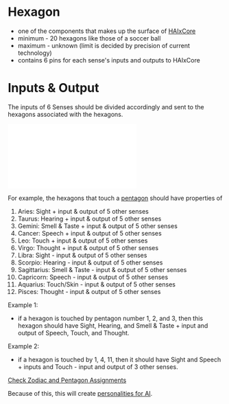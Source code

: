 # Hexagon
- one of the components that makes up the surface of [HAIxCore](HAIxCore.md)
- minimum - 20 hexagons like those of a soccer ball
- maximum - unknown (limit is decided by precision of current technology)
- contains 6 pins for each sense's inputs and outputs to HAIxCore
# Inputs & Output
The inputs of 6 Senses should be divided accordingly and sent to the hexagons associated with the hexagons.

![](6%20Senses.md#6%20Senses)

For example, the hexagons that touch a [pentagon](pentagon.md) should have properties of 
1. Aries: Sight + input & output of 5 other senses
2. Taurus: Hearing + input & output of 5 other senses
3. Gemini: Smell & Taste + input & output of 5 other senses
4. Cancer: Speech + input & output of 5 other senses
5. Leo: Touch + input & output of 5 other senses
6. Virgo: Thought + input & output of 5 other senses
7. Libra: Sight - input & output of 5 other senses
8. Scorpio: Hearing - input & output of 5 other senses
9. Sagittarius: Smell & Taste - input & output of 5 other senses
10. Capricorn: Speech - input & output of 5 other senses
11. Aquarius: Touch/Skin - input & output of 5 other senses
12. Pisces: Thought - input & output of 5 other senses

Example 1: 
- if a hexagon is touched by pentagon number 1, 2, and 3, then this hexagon should have Sight, Hearing, and Smell & Taste + input and output of Speech, Touch, and Thought.

Example 2:
- if a hexagon is touched by 1, 4, 11, then it should have Sight and Speech + inputs and Touch - input and output of 3 other senses.

[Check Zodiac and Pentagon Assignments](pentagon.md#Assigning%2012%20Zodiac%20to%2012%20Pentagons)

Because of this, this will create [personalities for AI](6%20Senses.md#Personality%20of%20AI).
